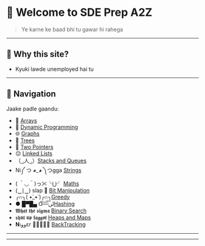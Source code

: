 # 👋 Welcome to **SDE Prep A2Z**

> Ye karne ke baad bhi tu gawar hi rahega

---

## 🚀 Why this site?
- Kyuki lawde unemployed hai tu

---

## 🧭 Navigation

Jaake padle gaandu:

- 📂 [Arrays](DSAyy/arrays.md)
- 🔁 [Dynamic Programming](DSAyy/dp.md)
- 🌐 [Graphs](DSAyy/graph.md)
- 🥬 [Trees](DSAyy/trees.md)
- 🥈 [Two Pointers](DSAyy/TwoPointers.md)
- 😔 [Linked Lists](DSAyy/LinkedList.md)
- （ ͜.人 ͜.）[Stacks and Queues](DSAyy/stacks_queues.md)
- Ni༼ つ ◕_◕ ༽つgga [Strings](DSAyy/Strings.md)
- ( ＾◡＾)っ✂╰⋃╯ [Maths](DSAyy/Maths.md)
- (‿∣‿) slap 🤤 [Bit Manipulation](DSAyy/bit_manipulation.md)
- ╭∩╮( •̀_•́ )╭∩╮[Greedy](DSAyy/Greedy.md)
- ● █▀█▄ Ɑ͞ ̶͞ ̶͞ ̶͞ لں͞[Hashing](DSAyy/hashing.md)
- 𝖂𝖍𝖆𝖙 𝖙𝖍𝖊 𝖘𝖎𝖌𝖒𝖆 [Binary Search](DSAyy/binary_search.md)
- 𝖘𝖍𝖚𝖙 𝖚𝖕 𝖋𝖆𝖌𝖌𝖔𝖙 [Heaps and Maps](DSAyy/heaps_and_maps.md)
- 𝐍ιووεr 🙆🏾👨🏿‍🦱 [BackTracking](DSAyy/backtracking.md)

---


---
